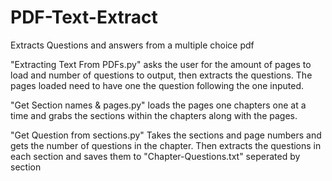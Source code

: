 # PDF-Text-Extract
Extracts Questions and answers from a multiple choice pdf

"Extracting Text From PDFs.py" asks the user for the amount of pages to load
and number of questions to output, then extracts the questions. The pages
loaded need to have one the question following the one inputed.

"Get Section names & pages.py" loads the pages one chapters one at a time
and grabs the sections within the chapters along with the pages.

"Get Question from sections.py" Takes the sections and page numbers and gets 
the number of questions in the chapter. Then extracts the questions in each
section and saves them to "Chapter-Questions.txt" seperated by section

